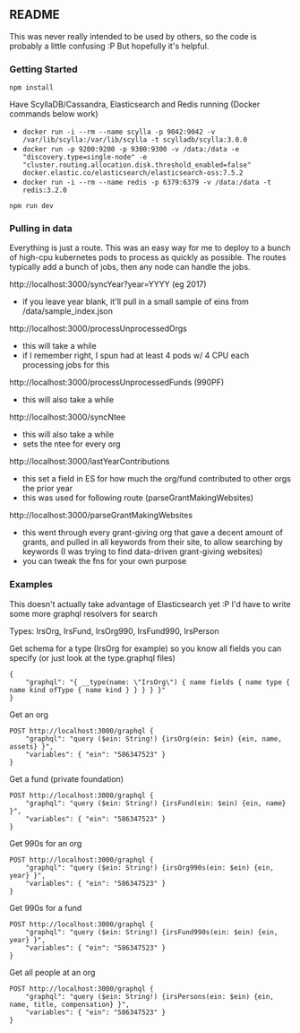 ## README
This was never really intended to be used by others, so the code is probably a little confusing :P But hopefully it's helpful.

### Getting Started
`npm install`

Have ScyllaDB/Cassandra, Elasticsearch and Redis running (Docker commands below work)
- `docker run -i --rm --name scylla -p 9042:9042 -v /var/lib/scylla:/var/lib/scylla -t scylladb/scylla:3.0.0`
- `docker run -p 9200:9200 -p 9300:9300 -v /data:/data -e "discovery.type=single-node" -e "cluster.routing.allocation.disk.threshold_enabled=false" docker.elastic.co/elasticsearch/elasticsearch-oss:7.5.2`
- `docker run -i --rm --name redis -p 6379:6379 -v /data:/data -t redis:3.2.0`

`npm run dev`

### Pulling in data
Everything is just a route. This was an easy way for me to deploy to a bunch of high-cpu kubernetes pods to process as quickly as possible. The routes typically add a bunch of jobs, then any node can handle the jobs.

http://localhost:3000/syncYear?year=YYYY (eg 2017)
  - if you leave year blank, it'll pull in a small sample of eins from /data/sample_index.json

http://localhost:3000/processUnprocessedOrgs
  - this will take a while
  - if I remember right, I spun had at least 4 pods w/ 4 CPU each processing jobs for this

http://localhost:3000/processUnprocessedFunds (990PF)
  - this will also take a while

http://localhost:3000/syncNtee
  - this will also take a while
  - sets the ntee for every org

http://localhost:3000/lastYearContributions
  - this set a field in ES for how much the org/fund contributed to other orgs the prior year
  - this was used for following route (parseGrantMakingWebsites)

http://localhost:3000/parseGrantMakingWebsites
  - this went through every grant-giving org that gave a decent amount of grants, and pulled in all keywords from their site, to allow searching by keywords (I was trying to find data-driven grant-giving websites)
  - you can tweak the fns for your own purpose

### Examples
This doesn't actually take advantage of Elasticsearch yet :P I'd have to write some more graphql resolvers for search

Types: IrsOrg, IrsFund, IrsOrg990, IrsFund990, IrsPerson

Get schema for a type (IrsOrg for example) so you know all fields you can specify (or just look at the type.graphql files)
```
{
	"graphql": "{ __type(name: \"IrsOrg\") { name fields { name type { name kind ofType { name kind } } } } }"
}
```

Get an org
```
POST http://localhost:3000/graphql {
	"graphql": "query ($ein: String!) {irsOrg(ein: $ein) {ein, name, assets} }",
	"variables": { "ein": "586347523" }
}
```

Get a fund (private foundation)
```
POST http://localhost:3000/graphql {
	"graphql": "query ($ein: String!) {irsFund(ein: $ein) {ein, name} }",
	"variables": { "ein": "586347523" }
}
```

Get 990s for an org
```
POST http://localhost:3000/graphql {
	"graphql": "query ($ein: String!) {irsOrg990s(ein: $ein) {ein, year} }",
	"variables": { "ein": "586347523" }
}
```


Get 990s for a fund
```
POST http://localhost:3000/graphql {
	"graphql": "query ($ein: String!) {irsFund990s(ein: $ein) {ein, year} }",
	"variables": { "ein": "586347523" }
}
```

Get all people at an org
```
POST http://localhost:3000/graphql {
	"graphql": "query ($ein: String!) {irsPersons(ein: $ein) {ein, name, title, compensation} }",
	"variables": { "ein": "586347523" }
}
```
